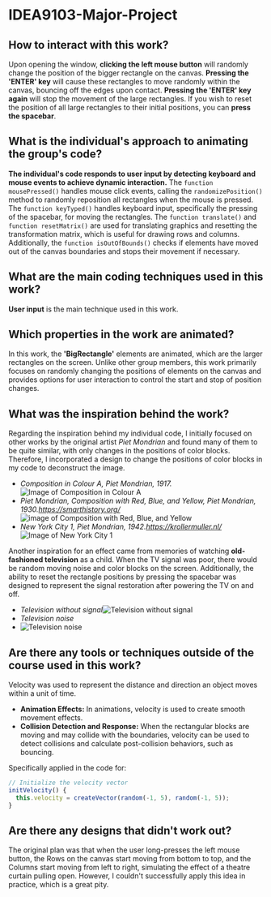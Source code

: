 # IDEA9103-Major-Project
## How to interact with this work?

Upon opening the window, **clicking the left mouse button** will randomly change the position of the bigger rectangle on the canvas. **Pressing the 'ENTER' key** will cause these rectangles to move randomly within the canvas, bouncing off the edges upon contact. **Pressing the 'ENTER' key again** will stop the movement of the large rectangles. If you wish to reset the position of all large rectangles to their initial positions, you can **press the spacebar**.

## What is the individual's approach to animating the group's code?

**The individual's code responds to user input by detecting keyboard and mouse events to achieve dynamic interaction.** The `function mousePressed()` handles mouse click events, calling the `randomizePosition()` method to randomly reposition all rectangles when the mouse is pressed. The `function keyTyped()` handles keyboard input, specifically the pressing of the spacebar, for moving the rectangles. The `function translate()` and `function resetMatrix()` are used for translating graphics and resetting the transformation matrix, which is useful for drawing rows and columns. Additionally, the `function isOutOfBounds()` checks if elements have moved out of the canvas boundaries and stops their movement if necessary.

## What are the main coding techniques used in this work?

**User input** is the main technique used in this work.

## Which properties in the work are animated?

In this work, the **'BigRectangle'** elements are animated, which are the larger rectangles on the screen. Unlike other group members, this work primarily focuses on randomly changing the positions of elements on the canvas and provides options for user interaction to control the start and stop of position changes.

## What was the inspiration behind the work?

Regarding the inspiration behind my individual code, I initially focused on other works by the original artist *Piet Mondrian* and found many of them to be quite similar, with only changes in the positions of color blocks. Therefore, I incorporated a design to change the positions of color blocks in my code to deconstruct the image.

* *Composition in Colour A, Piet Mondrian, 1917.*![Image of Composition in Colour A](readmeImages/image3.jpg)
* *Piet Mondrian, Composition with Red, Blue, and Yellow, Piet Mondrian, 1930.https://smarthistory.org/*
![image of Composition with Red, Blue, and Yellow](readmeImages/image1.jpeg)
* *New York City 1, Piet Mondrian, 1942.https://krollermuller.nl/*
![Image of New York City 1](readmeImages/image2.jpg)

Another inspiration for an effect came from memories of watching **old-fashioned television** as a child. When the TV signal was poor, there would be random moving noise and color blocks on the screen. Additionally, the ability to reset the rectangle positions by pressing the spacebar was designed to represent the signal restoration after powering the TV on and off.

* *Television without signal*![Television without signal](readmeImages/image4.jpeg)
* *Television noise*
* ![Television noise](readmeImages/image5.jpg)

## Are there any tools or techniques outside of the course used in this work?

Velocity was used to represent the distance and direction an object moves within a unit of time. 
* **Animation Effects:**
In animations, velocity is used to create smooth movement effects.
* **Collision Detection and Response:**
When the rectangular blocks are moving and may collide with the boundaries, velocity can be used to detect collisions and calculate post-collision behaviors, such as bouncing.

Specifically applied in the code for:

```javascript
// Initialize the velocity vector
initVelocity() {
  this.velocity = createVector(random(-1, 5), random(-1, 5));
}
```

## Are there any designs that didn't work out?

The original plan was that when the user long-presses the left mouse button, the Rows on the canvas start moving from bottom to top, and the Columns start moving from left to right, simulating the effect of a theatre curtain pulling open. However, I couldn't successfully apply this idea in practice, which is a great pity.



